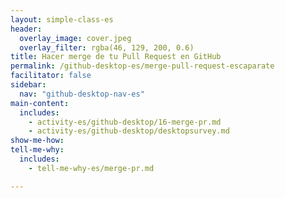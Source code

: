 ```yaml
---
layout: simple-class-es
header:
  overlay_image: cover.jpeg
  overlay_filter: rgba(46, 129, 200, 0.6)
title: Hacer merge de tu Pull Request en GitHub
permalink: /github-desktop-es/merge-pull-request-escaparate
facilitator: false
sidebar:
  nav: "github-desktop-nav-es"
main-content:
  includes:
    - activity-es/github-desktop/16-merge-pr.md
    - activity-es/github-desktop/desktopsurvey.md
show-me-how:
tell-me-why:
  includes:
    - tell-me-why-es/merge-pr.md

---
```

